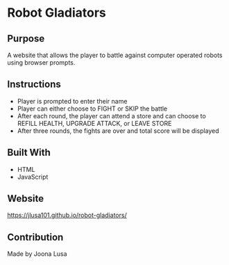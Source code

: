 # Robot Gladiators

## Purpose
A website that allows the player to battle against computer operated robots using browser prompts.

## Instructions
- Player is prompted to enter their name
- Player can either choose to FIGHT or SKIP the battle
- After each round, the player can attend a store and can choose to REFILL HEALTH, UPGRADE ATTACK, or LEAVE STORE
- After three rounds, the fights are over and total score will be displayed

## Built With
* HTML
* JavaScript

## Website
https://jlusa101.github.io/robot-gladiators/

## Contribution
Made by Joona Lusa


